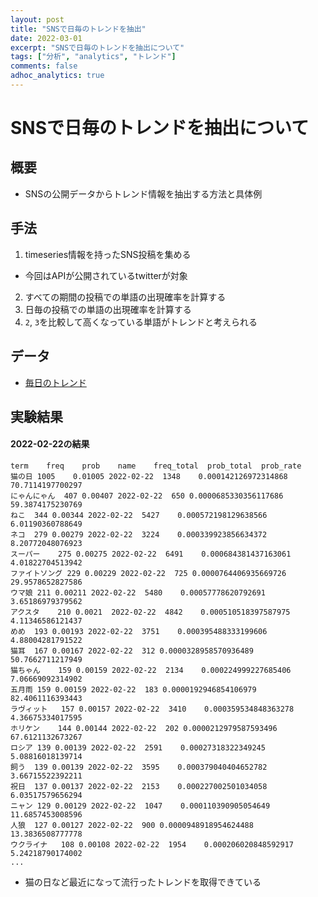 ```yaml
---
layout: post
title: "SNSで日毎のトレンドを抽出"
date: 2022-03-01
excerpt: "SNSで日毎のトレンドを抽出について"
tags: ["分析", "analytics", "トレンド"]
comments: false
adhoc_analytics: true
---
```



# SNSで日毎のトレンドを抽出について

## 概要
 - SNSの公開データからトレンド情報を抽出する方法と具体例

## 手法
 1. timeseries情報を持ったSNS投稿を集める
   - 今回はAPIが公開されているtwitterが対象
 2. すべての期間の投稿での単語の出現確率を計算する
 3. 日毎の投稿での単語の出現確率を計算する
 4. `2`, `3`を比較して高くなっている単語がトレンドと考えられる

## データ
 - [毎日のトレンド](https://drive.google.com/drive/u/0/folders/1ihXYt98kyHb_c2w1CUmYn8C_i9JjhKA2)

## 実験結果

#### 2022-02-22の結果

```csv
term	freq	prob	name	freq_total	prob_total	prob_rate
猫の日	1005	0.01005	2022-02-22	1348	0.000142126972314868	70.7114197700297
にゃんにゃん	407	0.00407	2022-02-22	650	0.0000685330356117686	59.3874175230769
ねこ	344	0.00344	2022-02-22	5427	0.000572198129638566	6.01190360788649
ネコ	279	0.00279	2022-02-22	3224	0.000339923856634372	8.20772048076923
スーパー	275	0.00275	2022-02-22	6491	0.000684381437163061	4.01822704513942
ファイトソング	229	0.00229	2022-02-22	725	0.0000764406935669726	29.9578652827586
ウマ娘	211	0.00211	2022-02-22	5480	0.00057778620792691	3.65186979379562
アクスタ	210	0.0021	2022-02-22	4842	0.000510518397587975	4.11346586121437
めめ	193	0.00193	2022-02-22	3751	0.000395488333199606	4.88004281791522
猫耳	167	0.00167	2022-02-22	312	0.0000328958570936489	50.7662711217949
猫ちゃん	159	0.00159	2022-02-22	2134	0.000224999227685406	7.06669092314902
五月雨	159	0.00159	2022-02-22	183	0.0000192946854106979	82.4061116393443
ラヴィット	157	0.00157	2022-02-22	3410	0.000359534848363278	4.36675334017595
ホリケン	144	0.00144	2022-02-22	202	0.0000212979587593496	67.6121132673267
ロシア	139	0.00139	2022-02-22	2591	0.00027318322349245	5.08816018139714
飼う	139	0.00139	2022-02-22	3595	0.000379040404652782	3.66715522392211
祝日	137	0.00137	2022-02-22	2153	0.000227002501034058	6.03517579656294
ニャン	129	0.00129	2022-02-22	1047	0.000110390905054649	11.6857453008596
人狼	127	0.00127	2022-02-22	900	0.0000948918954624488	13.3836508777778
ウクライナ	108	0.00108	2022-02-22	1954	0.000206020848592917	5.24218790174002
...
```
 - 猫の日など最近になって流行ったトレンドを取得できている
